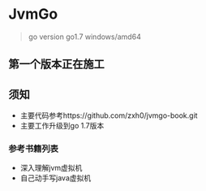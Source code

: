 # JvmGo

>go version go1.7 windows/amd64

## 第一个版本正在施工

## 须知
* 主要代码参考https://github.com/zxh0/jvmgo-book.git
* 主要工作升级到go 1.7版本

### 参考书籍列表
* 深入理解jvm虚拟机
* 自己动手写java虚拟机